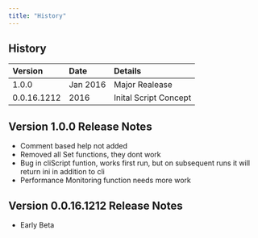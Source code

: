 ```yaml
---
title: "History"
---
```


## History

| Version  | Date  | Details          |
|:---------|:------|:-----------------|
| 1.0.0    | Jan 2016 | Major Realease |
| 0.0.16.1212       | 2016    | Inital Script Concept                | 

## Version 1.0.0 Release Notes
 - Comment based help not added
 - Removed all Set functions, they dont work 
 - Bug in cliScript funtion, works first run, but on subsequent runs it will return ini in addition to cli 
 - Performance Monitoring function needs more work

## Version 0.0.16.1212 Release Notes
 - Early Beta

